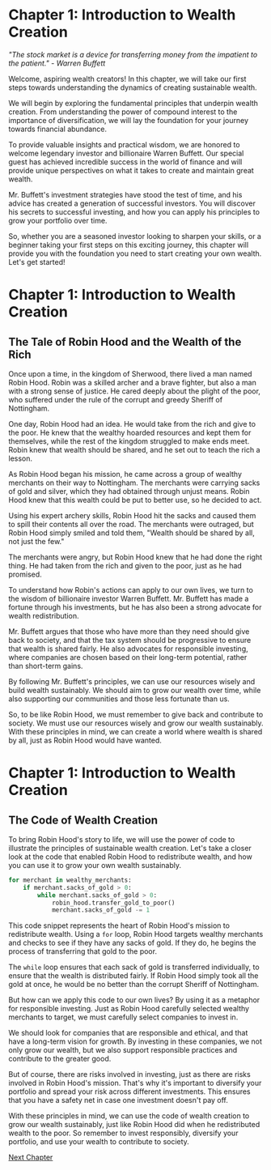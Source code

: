 # Chapter 1: Introduction to Wealth Creation

*"The stock market is a device for transferring money from the impatient to the patient." - Warren Buffett*

Welcome, aspiring wealth creators! In this chapter, we will take our first steps towards understanding the dynamics of creating sustainable wealth. 

We will begin by exploring the fundamental principles that underpin wealth creation. From understanding the power of compound interest to the importance of diversification, we will lay the foundation for your journey towards financial abundance. 

To provide valuable insights and practical wisdom, we are honored to welcome legendary investor and billionaire Warren Buffett. Our special guest has achieved incredible success in the world of finance and will provide unique perspectives on what it takes to create and maintain great wealth. 

Mr. Buffett's investment strategies have stood the test of time, and his advice has created a generation of successful investors. You will discover his secrets to successful investing, and how you can apply his principles to grow your portfolio over time.

So, whether you are a seasoned investor looking to sharpen your skills, or a beginner taking your first steps on this exciting journey, this chapter will provide you with the foundation you need to start creating your own wealth. Let's get started!
# Chapter 1: Introduction to Wealth Creation

## The Tale of Robin Hood and the Wealth of the Rich

Once upon a time, in the kingdom of Sherwood, there lived a man named Robin Hood. Robin was a skilled archer and a brave fighter, but also a man with a strong sense of justice. He cared deeply about the plight of the poor, who suffered under the rule of the corrupt and greedy Sheriff of Nottingham.

One day, Robin Hood had an idea. He would take from the rich and give to the poor. He knew that the wealthy hoarded resources and kept them for themselves, while the rest of the kingdom struggled to make ends meet. Robin knew that wealth should be shared, and he set out to teach the rich a lesson.

As Robin Hood began his mission, he came across a group of wealthy merchants on their way to Nottingham. The merchants were carrying sacks of gold and silver, which they had obtained through unjust means. Robin Hood knew that this wealth could be put to better use, so he decided to act.

Using his expert archery skills, Robin Hood hit the sacks and caused them to spill their contents all over the road. The merchants were outraged, but Robin Hood simply smiled and told them, "Wealth should be shared by all, not just the few."

The merchants were angry, but Robin Hood knew that he had done the right thing. He had taken from the rich and given to the poor, just as he had promised.

To understand how Robin's actions can apply to our own lives, we turn to the wisdom of billionaire investor Warren Buffett. Mr. Buffett has made a fortune through his investments, but he has also been a strong advocate for wealth redistribution.

Mr. Buffett argues that those who have more than they need should give back to society, and that the tax system should be progressive to ensure that wealth is shared fairly. He also advocates for responsible investing, where companies are chosen based on their long-term potential, rather than short-term gains.

By following Mr. Buffett's principles, we can use our resources wisely and build wealth sustainably. We should aim to grow our wealth over time, while also supporting our communities and those less fortunate than us.

So, to be like Robin Hood, we must remember to give back and contribute to society. We must use our resources wisely and grow our wealth sustainably. With these principles in mind, we can create a world where wealth is shared by all, just as Robin Hood would have wanted.
# Chapter 1: Introduction to Wealth Creation

## The Code of Wealth Creation

To bring Robin Hood's story to life, we will use the power of code to illustrate the principles of sustainable wealth creation. Let's take a closer look at the code that enabled Robin Hood to redistribute wealth, and how you can use it to grow your own wealth sustainably.

```python
for merchant in wealthy_merchants:
    if merchant.sacks_of_gold > 0:
        while merchant.sacks_of_gold > 0:
            robin_hood.transfer_gold_to_poor()
            merchant.sacks_of_gold -= 1
```

This code snippet represents the heart of Robin Hood's mission to redistribute wealth. Using a `for` loop, Robin Hood targets wealthy merchants and checks to see if they have any sacks of gold. If they do, he begins the process of transferring that gold to the poor.

The `while` loop ensures that each sack of gold is transferred individually, to ensure that the wealth is distributed fairly. If Robin Hood simply took all the gold at once, he would be no better than the corrupt Sheriff of Nottingham.

But how can we apply this code to our own lives? By using it as a metaphor for responsible investing. Just as Robin Hood carefully selected wealthy merchants to target, we must carefully select companies to invest in. 

We should look for companies that are responsible and ethical, and that have a long-term vision for growth. By investing in these companies, we not only grow our wealth, but we also support responsible practices and contribute to the greater good.

But of course, there are risks involved in investing, just as there are risks involved in Robin Hood's mission. That's why it's important to diversify your portfolio and spread your risk across different investments. This ensures that you have a safety net in case one investment doesn't pay off.

With these principles in mind, we can use the code of wealth creation to grow our wealth sustainably, just like Robin Hood did when he redistributed wealth to the poor. So remember to invest responsibly, diversify your portfolio, and use your wealth to contribute to society.


[Next Chapter](02_Chapter02.md)